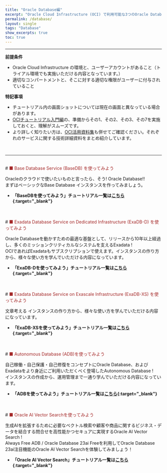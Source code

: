 ```yaml
---
title: "Oracle Database編"
excerpt: "Oracle Cloud Infrastructure (OCI) で利用可能な3つのOracle Databaseのサービスに関するチュートリアルを纏めています。まずはベーシックなOracle Base Database Service (BaseDB) から、ミッションクリティカルなシステムで豊富な実績を持つ Exadata をパブリック・クラウド上で利用できる Oracle Exadata Database Service on Dedicated Infrastructure (ExaDB-D) 、Exadataを共有環境でより柔軟に活用できるExadata Database Service on Exascale Infrastructure (ExaDB-XS) 、または一歩先を行くフルマネージドサービスである Autonomous Database (ADB) について基本的な機能、操作方法を学習できます"
permalink: /database/
layout: single
tags: "Database"
show_excerpts: true
toc: true
---
```

----
**前提条件**    
  + Oracle Cloud Infrastructure の環境と、ユーザーアカウントがあること（トライアル環境でも実施いただける内容となっています。）
  + 適切なコンパートメントと、そこに対する適切な権限がユーザーに付与されていること

**特記事項**  
  + チュートリアル内の画面ショットについては現在の画面と異なっている場合があります。
  + [OCIチュートリアル入門編](/ocitutorials/beginners/)の、準備からその1、その2、その3、その7を実施しておくと、理解がスムーズです。  
  + より詳しく知りたい方は、[OCI活用資料集](https://oracle-japan.github.io/ocidocs/services/database/)も併せてご確認ください。それぞれのサービスに関する技術詳細資料をまとめ紹介しています。
<br/>

----

<br/>
# <span style="color: brown; ">■ Base Database Service (BaseDB) を使ってみよう</span>

Oracleのクラウドで使いたいものと言ったら、そう! Oracle Database!!  
まずはベーシックなBase Database インスタンスを作ってみましょう。


+ **「BaseDBを使ってみよう」チュートリアル一覧は[こちら](/ocitutorials/basedb){:target="_blank"}**
<br/>

<br/>
# <span style="color: brown; ">■ Exadata Database Service on Dedicated Infrastructure (ExaDB-D) を使ってみよう</span>

Oracle Databaseを動かすための最適な基盤として、リリースから10年以上経過し、多くのミッションクリティカルなシステムを支えるExadata !  
OCIであればExadataもサブスクリプションで使えます。インスタンスの作り方から、様々な使い方を学んでいただける内容になっています。

+ **「ExaDB-Dを使ってみよう」チュートリアル一覧は[こちら](/ocitutorials/exadbd){:target="_blank"}**
<br/>

<br/>
# <span style="color: brown; ">■ Exadata Database Service on Exascale Infrastructure (ExaDB-XS) を使ってみよう</span>

文章考える
インスタンスの作り方から、様々な使い方を学んでいただける内容になっています。

+ **「ExaDB-XSを使ってみよう」チュートリアル一覧は[こちら](/ocitutorials/exadb-xs){:target="_blank"}**
<br/>

<br/>
# <span style="color: brown; ">■ Autonomous Database (ADB)を使ってみよう</span>

自己稼働・自己保護・自己修復をコンセプトにOracle Database、およびExadataをより身近にご利用いただくべく登場したAutonomous Database !  
インスタンスの作成から、運用管理まで一通り学んでいただける内容になっています。


+ **「ADBを使ってみよう」チュートリアル一覧は[こちら](/ocitutorials/adb){:target="_blank"}**
<br/>

<br/>
# <span style="color: brown; ">■ Oracle AI Vector Searchを使ってみよう</span>

生成AIを拡張するために必要なベクトル検索や顧客や商品に関するビジネス・データを結合する問合せを高性能かつセキュアに実現するOracle AI Vector Search !  
Always Free ADB / Oracle Database 23ai Freeを利用してOracle Database 23ai注目機能のOracle AI Vector Searchを体験してみましょう！


+ **「Oracle AI Vector Search」チュートリアル一覧は[こちら](/ocitutorials/ai-vector-search){:target="_blank"}**
<br/>

<!-- 

## 移行編（公開準備中）
## データ連携編
## 運用管理編
## Livelabsのお勧めコンテンツのご紹介
## ADBに関するよくあるFAQ

  -->  

<br/>
